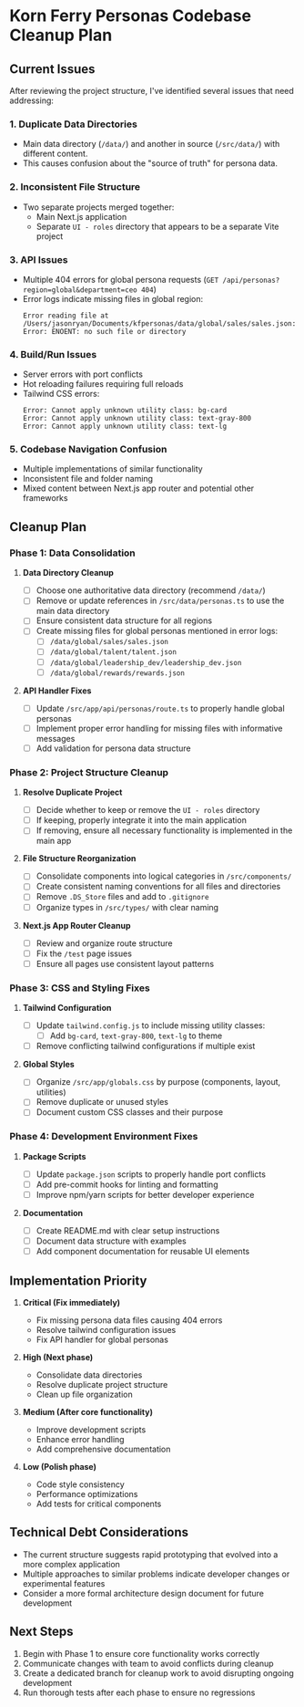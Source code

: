 # Korn Ferry Personas Codebase Cleanup Plan

## Current Issues

After reviewing the project structure, I've identified several issues that need addressing:

### 1. Duplicate Data Directories

- Main data directory (`/data/`) and another in source (`/src/data/`) with different content.
- This causes confusion about the "source of truth" for persona data.

### 2. Inconsistent File Structure

- Two separate projects merged together:
  - Main Next.js application
  - Separate `UI - roles` directory that appears to be a separate Vite project

### 3. API Issues

- Multiple 404 errors for global persona requests (`GET /api/personas?region=global&department=ceo 404`)
- Error logs indicate missing files in global region:
  ```
  Error reading file at /Users/jasonryan/Documents/kfpersonas/data/global/sales/sales.json: Error: ENOENT: no such file or directory
  ```

### 4. Build/Run Issues

- Server errors with port conflicts
- Hot reloading failures requiring full reloads
- Tailwind CSS errors:
  ```
  Error: Cannot apply unknown utility class: bg-card
  Error: Cannot apply unknown utility class: text-gray-800
  Error: Cannot apply unknown utility class: text-lg
  ```

### 5. Codebase Navigation Confusion

- Multiple implementations of similar functionality
- Inconsistent file and folder naming
- Mixed content between Next.js app router and potential other frameworks

## Cleanup Plan

### Phase 1: Data Consolidation

1. **Data Directory Cleanup**

   - [ ] Choose one authoritative data directory (recommend `/data/`)
   - [ ] Remove or update references in `/src/data/personas.ts` to use the main data directory
   - [ ] Ensure consistent data structure for all regions
   - [ ] Create missing files for global personas mentioned in error logs:
     - [ ] `/data/global/sales/sales.json`
     - [ ] `/data/global/talent/talent.json`
     - [ ] `/data/global/leadership_dev/leadership_dev.json`
     - [ ] `/data/global/rewards/rewards.json`

2. **API Handler Fixes**
   - [ ] Update `/src/app/api/personas/route.ts` to properly handle global personas
   - [ ] Implement proper error handling for missing files with informative messages
   - [ ] Add validation for persona data structure

### Phase 2: Project Structure Cleanup

1. **Resolve Duplicate Project**

   - [ ] Decide whether to keep or remove the `UI - roles` directory
   - [ ] If keeping, properly integrate it into the main application
   - [ ] If removing, ensure all necessary functionality is implemented in the main app

2. **File Structure Reorganization**

   - [ ] Consolidate components into logical categories in `/src/components/`
   - [ ] Create consistent naming conventions for all files and directories
   - [ ] Remove `.DS_Store` files and add to `.gitignore`
   - [ ] Organize types in `/src/types/` with clear naming

3. **Next.js App Router Cleanup**
   - [ ] Review and organize route structure
   - [ ] Fix the `/test` page issues
   - [ ] Ensure all pages use consistent layout patterns

### Phase 3: CSS and Styling Fixes

1. **Tailwind Configuration**

   - [ ] Update `tailwind.config.js` to include missing utility classes:
     - [ ] Add `bg-card`, `text-gray-800`, `text-lg` to theme
   - [ ] Remove conflicting tailwind configurations if multiple exist

2. **Global Styles**
   - [ ] Organize `/src/app/globals.css` by purpose (components, layout, utilities)
   - [ ] Remove duplicate or unused styles
   - [ ] Document custom CSS classes and their purpose

### Phase 4: Development Environment Fixes

1. **Package Scripts**

   - [ ] Update `package.json` scripts to properly handle port conflicts
   - [ ] Add pre-commit hooks for linting and formatting
   - [ ] Improve npm/yarn scripts for better developer experience

2. **Documentation**
   - [ ] Create README.md with clear setup instructions
   - [ ] Document data structure with examples
   - [ ] Add component documentation for reusable UI elements

## Implementation Priority

1. **Critical (Fix immediately)**

   - Fix missing persona data files causing 404 errors
   - Resolve tailwind configuration issues
   - Fix API handler for global personas

2. **High (Next phase)**

   - Consolidate data directories
   - Resolve duplicate project structure
   - Clean up file organization

3. **Medium (After core functionality)**

   - Improve development scripts
   - Enhance error handling
   - Add comprehensive documentation

4. **Low (Polish phase)**
   - Code style consistency
   - Performance optimizations
   - Add tests for critical components

## Technical Debt Considerations

- The current structure suggests rapid prototyping that evolved into a more complex application
- Multiple approaches to similar problems indicate developer changes or experimental features
- Consider a more formal architecture design document for future development

## Next Steps

1. Begin with Phase 1 to ensure core functionality works correctly
2. Communicate changes with team to avoid conflicts during cleanup
3. Create a dedicated branch for cleanup work to avoid disrupting ongoing development
4. Run thorough tests after each phase to ensure no regressions
